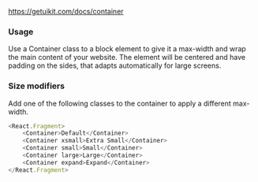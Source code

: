 https://getuikit.com/docs/container

### Usage
Use a Container class to a block element to give it a max-width and wrap the main content of your website.
The element will be centered and have padding on the sides, that adapts automatically for large screens.

### Size modifiers
Add one of the following classes to the container to apply a different max-width.

```js
<React.Fragment>
    <Container>Default</Container>
    <Container xsmall>Extra Small</Container>
    <Container small>Small</Container>
    <Container large>Large</Container>
    <Container expand>Expand</Container>
</React.Fragment>
```
